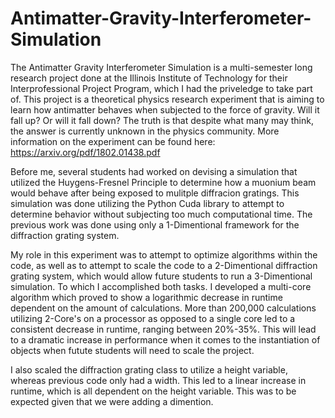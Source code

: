 # Antimatter-Gravity-Interferometer-Simulation

The Antimatter Gravity Interferometer Simulation is a multi-semester long research project done at the Illinois Institute of Technology for their Interprofessional Project Program, which I had the priveledge to take part of. This project is a theoretical physics research experiment that is aiming to learn how antimatter behaves when subjected to the force of gravity. Will it fall up? Or will it fall down? The truth is that despite what many may think, the answer is currently unknown in the physics community. More information on the experiment can be found here: https://arxiv.org/pdf/1802.01438.pdf

Before me, several students had worked on devising a simulation that utilized the Huygens-Fresnel Principle to determine how a muonium beam would behave after being exposed to mulitple diffracion gratings. This simulation was done utilizing the Python Cuda library to attempt to determine behavior without subjecting too much computational time. The previous work was done using only a 1-Dimentional framework for the diffraction grating system.

My role in this experiment was to attempt to optimize algorithms within the code, as well as to attempt to scale the code to a 2-Dimentional diffraction grating system, which would allow future students to run a 3-Dimentional simulation. To which I accomplished both tasks. I developed a multi-core algorithm which proved to show a logarithmic decrease in runtime dependent on the amount of calculations. More than 200,000 calculations utilizing 2-Core's on a processor as opposed to a single core led to a consistent decrease in runtime, ranging between 20%-35%. This will lead to a dramatic increase in performance when it comes to the instantiation of objects when futute students will need to scale the project.

I also scaled the diffraction grating class to utilize a height variable, whereas previous code only had a width. This led to a linear increase in runtime, which is all dependent on the height variable. This was to be expected given that we were adding a dimention. 
